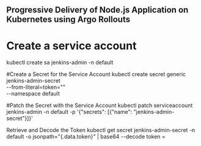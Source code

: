 ## Progressive Delivery of Node.js Application on Kubernetes using Argo Rollouts
# Create a service account
kubectl create sa jenkins-admin -n default

#Create a Secret for the Service Account
kubectl create secret generic jenkins-admin-secret \
  --from-literal=token="" \
  --namespace default

#Patch the Secret with the Service Account
kubectl patch serviceaccount jenkins-admin -n default -p '{"secrets": [{"name": "jenkins-admin-secret"}]}'

Retrieve and Decode the Token
kubectl get secret jenkins-admin-secret -n default -o jsonpath="{.data.token}" | base64 --decode
token = 